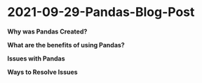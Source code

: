 # 2021-09-29-Pandas-Blog-Post
**Why was Pandas Created?**

**What are the benefits of using Pandas?**

**Issues with Pandas**

**Ways to Resolve Issues**
